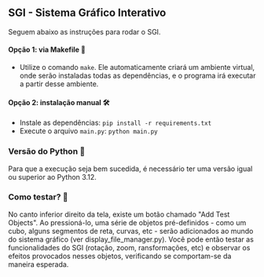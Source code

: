 ## SGI - Sistema Gráfico Interativo

Seguem abaixo as instruções para rodar o SGI.

#### Opção 1: via Makefile 🔧
- Utilize o comando `make`. Ele automaticamente criará um ambiente virtual, onde serão instaladas todas as dependências, e o programa irá executar a partir desse ambiente.


#### Opção 2: instalação manual 🛠️
- Instale as dependências: `pip install -r requirements.txt`
- Execute o arquivo `main.py`: `python main.py`


### Versão do Python 🐍
Para que a execução seja bem sucedida, é necessário ter uma versão igual ou superior ao Python 3.12.

### Como testar? 🧪
No canto inferior direito da tela, existe um botão chamado "Add Test Objects". Ao pressioná-lo, uma série de objetos pré-definidos - como um cubo, alguns segmentos de reta, curvas, etc - serão adicionados ao mundo do sistema gráfico (ver display_file_manager.py). Você pode então testar as funcionalidades do SGI (rotação, zoom,  ransformações, etc) e observar os efeitos provocados nesses objetos, verificando se comportam-se da maneira esperada.
